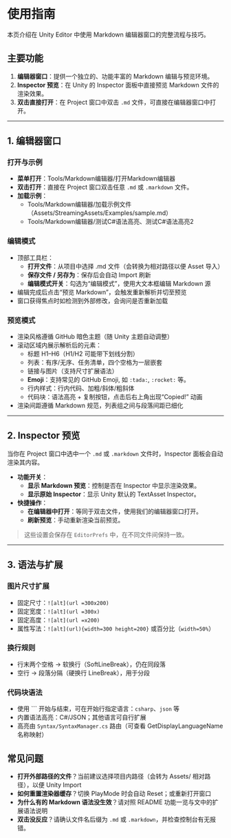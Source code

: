 # 使用指南

本页介绍在 Unity Editor 中使用 Markdown 编辑器窗口的完整流程与技巧。

## 主要功能

1.  **编辑器窗口**：提供一个独立的、功能丰富的 Markdown 编辑与预览环境。
2.  **Inspector 预览**：在 Unity 的 Inspector 面板中直接预览 Markdown 文件的渲染效果。
3.  **双击直接打开**：在 Project 窗口中双击 `.md` 文件，可直接在编辑器窗口中打开。

---

## 1. 编辑器窗口

### 打开与示例

- **菜单打开**：Tools/Markdown编辑器/打开Markdown编辑器
- **双击打开**：直接在 Project 窗口双击任意 `.md` 或 `.markdown` 文件。
- **加载示例**：
  - Tools/Markdown编辑器/加载示例文件（Assets/StreamingAssets/Examples/sample.md）
  - Tools/Markdown编辑器/测试C#语法高亮、测试C#语法高亮2

### 编辑模式

- 顶部工具栏：
  - **打开文件**：从项目中选择 .md 文件（会转换为相对路径以便 Asset 导入）
  - **保存文件 / 另存为**：保存后会自动 Import 刷新
  - **编辑模式开关**：勾选为“编辑模式”，使用大文本框编辑 Markdown 源
- 编辑完成后点击“预览 Markdown”，会触发重新解析并切至预览
- 窗口获得焦点时如检测到外部修改，会询问是否重新加载

### 预览模式

- 渲染风格遵循 GitHub 暗色主题（随 Unity 主题自动调整）
- 滚动区域内展示解析后的元素：
  - 标题 H1–H6（H1/H2 可能带下划线分割）
  - 列表：有序/无序、任务清单，四个空格为一层嵌套
  - 链接与图片（支持尺寸扩展语法）
  - **Emoji**：支持常见的 GitHub Emoji, 如 `:tada:`, `:rocket:` 等。
  - 行内样式：行内代码、加粗/斜体/粗斜体
  - 代码块：语法高亮 + 复制按钮，点击后右上角出现“Copied!” 动画
- 渲染间距遵循 Markdown 规范，列表组之间与段落间距已细化

---

## 2. Inspector 预览

当你在 Project 窗口中选中一个 `.md` 或 `.markdown` 文件时，Inspector 面板会自动渲染其内容。

- **功能开关**：
  - **显示 Markdown 预览**：控制是否在 Inspector 中显示渲染效果。
  - **显示原始 Inspector**：显示 Unity 默认的 TextAsset Inspector。
- **快捷操作**：
  - **在编辑器中打开**：等同于双击文件，使用我们的编辑器窗口打开。
  - **刷新预览**：手动重新渲染当前预览。

> 这些设置会保存在 `EditorPrefs` 中，在不同文件间保持一致。

---

## 3. 语法与扩展

### 图片尺寸扩展

- 固定尺寸：`![alt](url =300x200)`
- 固定宽度：`![alt](url =300x)`
- 固定高度：`![alt](url =x200)`
- 属性写法：`![alt](url){width=300 height=200}` 或百分比（`width=50%`）

### 换行规则

- 行末两个空格 → 软换行（SoftLineBreak），仍在同段落
- 空行 → 段落分隔（硬换行 LineBreak），用于分段

### 代码块语法

- 使用 ``` 开始与结束，可在开始行指定语言：`csharp`、`json` 等
- 内置语法高亮：C#/JSON；其他语言可自行扩展
- 高亮由 `Syntax/SyntaxManager.cs` 路由（可查看 GetDisplayLanguageName 名称映射）

## 常见问题

- **打开外部路径的文件**？当前建议选择项目内路径（会转为 Assets/ 相对路径），以便 Unity Import
- **如何重置渲染器缓存**？切换 PlayMode 时会自动 Reset；或重新打开窗口
- **为什么有的 Markdown 语法没生效**？请对照 README 功能一览与文中的扩展语法说明
- **双击没反应**？请确认文件名后缀为 `.md` 或 `.markdown`，并检查控制台有无报错。
